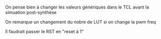 On pense bien à changer les valeurs génériques dans le TCL avant la simuation post-synthèse 

On remarque un changement du nobre de LUT si on change la pwm freq

Il faudrait passer le RST en "reset à 1"